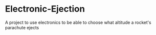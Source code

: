 # Electronic-Ejection
A project to use electronics to be able to choose what altitude a rocket's parachute ejects
